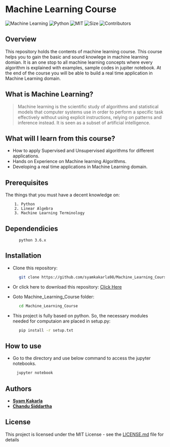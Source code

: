 #  Machine Learning Course

![Machine Learning](https://img.shields.io/badge/Course-Machine%20learning-brightgreen.svg)
![Python](https://img.shields.io/badge/Python-3.6-red.svg)
![MIT](https://img.shields.io/badge/license-MIT-blue.svg)
![Size](https://img.shields.io/github/repo-size/syamkakarla98/Machine_Learning_Course.svg?color=ff69b4)
![Contributors](https://img.shields.io/github/contributors/syamkakarla98/Machine_Learning_Course.svg?color=yellow)


## Overview
This repository holds the contents of machine learning course. This course helps you to gain the basic and sound knowlege in machine learning domian. It is an one stop to all machine learning concepts where every algorithm is explained with examples, sample codes in jupiter notebook. At the end of the course you will be able to build a real time application in Machine Learning domain. 


## What is Machine Learning?
> Machine learning is the scientific study of algorithms and statistical models that computer systems use in order to perform a specific task effectively without using explicit instructions, relying on patterns and inference instead. It is seen as a subset of artificial intelligence.


## What will I learn from this course?
* How to apply Supervised and Unsupervised algorithms for different applications.
* Hands on Experience on Machine learning Algorithms.
* Developing a real time applications in Machine Learning domain.



   
## Prerequisites

The things that you must have a decent knowledge on: 
```
    1. Python
    2. Linear Algebra
    3. Machine Learning Terminology
```

## Dependendicies
```
      python 3.6.x
```

## Installation

* Clone this repository:
``` bash
      git clone https://github.com/syamkakarla98/Machine_Learning_Course.git
```


* Or click here to download this repository: [Click Here](https://github.com/syamkakarla98/Machine_Learning_Course/archive/master.zip)



* Goto Machine_Learning_Course folder:
``` bash
      cd Machine_Learning_Course
```


* This project is fully based on python. So, the necessary modules needed for computaion are placed in setup.py:
``` bash
      pip install -r setup.txt
```
## How to use
* Go to the directory and use below command to access the jupyter notebooks.
```bash
     jupyter notebook
```


## Authors

   * [**Syam Kakarla**](https://github.com/syamkakarla98)
   * [**Chandu Siddartha**](https://github.com/siddartha19)


## License

This project is licensed under the MIT License - see the [LICENSE.md](https://github.com/syamkakarla98/Machine_Learning_Course/blob/master/LICENSE.md) file for details
